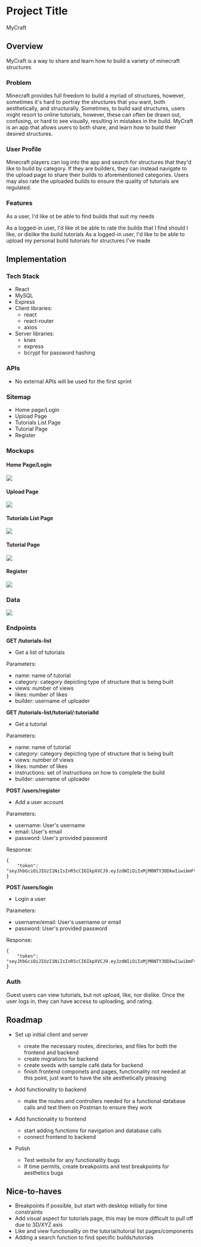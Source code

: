 # Project Title
MyCraft

## Overview

MyCraft is a way to share and learn how to build a variety of minecraft structures

### Problem

Minecraft provides full freedom to build a myriad of structures, however, sometimes it's hard to portray the structures that you want, both aesthetically, and structurally. Sometimes, to build said structures, users might resort to online tutorials, however, these can often be drawn out, confusing, or hard to see visually, resulting in mistakes in the build. MyCraft is an app that allows users to both share, and learn how to build their desired structures.

### User Profile

Minecraft players can log into the app and search for structures that they'd like to build by category. If they are builders, they can instead navigate to the upload page to share their builds to aforementioned categories. Users may also rate the uploaded builds to ensure the quality of tutorials are regulated.

### Features

As a user, I'd like ot be able to find builds that suit my needs

As a logged-in user, I'd like ot be able to rate the builds that I find should I like, or dislike the build tutorials
As a logged-in user, I'd like to be able to upload my personal build tutorials for structures I've made

## Implementation

### Tech Stack

- React
- MySQL
- Express
- Client libraries: 
    - react
    - react-router
    - axios
- Server libraries:
    - knex
    - express
    - bcrypt for password hashing

### APIs

- No external APIs will be used for the first sprint

### Sitemap

- Home page/Login
- Upload Page
- Tutorials List Page
- Tutorial Page
- Register

### Mockups

#### Home Page/Login
![](./src/assets/images/homepage.png)

#### Upload Page
![](./src/assets/images/upload-page.png)

#### Tutorials List Page
![](./src/assets/images/tutorials-list.png)

#### Tutorial Page
![](./src/assets/images/tutorial.png.png)

#### Register
![](./src/assets/images/signup.png.png)

### Data

![](./src/assets/images/mycraft-database.png)

### Endpoints

**GET /tutorials-list**

- Get a list of tutorials

Parameters:
- name: name of tutorial
- category: category depicting type of structure that is being built
- views: number of views
- likes: number of likes
- builder: username of uploader

**GET /tutorials-list/tutorial/:tutorialId**

- Get a tutorial

Parameters:
- name: name of tutorial
- category: category depicting type of structure that is being built
- views: number of views
- likes: number of likes
- instructions: set of instructions on how to complete the build
- builder: username of uploader

**POST /users/register**

- Add a user account

Parameters:

- username: User's username
- email: User's email
- password: User's provided password

Response:
```
{
    "token": "seyJhbGciOiJIUzI1NiIsInR5cCI6IkpXVCJ9.eyJzdWIiOiIxMjM0NTY3ODkwIiwibmFtZSI6I..."
}
```

**POST /users/login**

- Login a user

Parameters:
- username/email: User's username or email
- password: User's provided password

Response:
```
{
    "token": "seyJhbGciOiJIUzI1NiIsInR5cCI6IkpXVCJ9.eyJzdWIiOiIxMjM0NTY3ODkwIiwibmFtZSI6I..."
}
```

### Auth

Guest users can view tutorials, but not upload, like, nor dislike. 
Once the user logs in, they can have access to uploading, and rating. 

## Roadmap

- Set up initial client and server
    - create the necessary routes, directories, and files for both the frontend and backend
    - create migrations for backend
    - create seeds with sample café data for backend
    - finish frontend componets and pages, functionality not needed at this point, just want to have the site aesthetically pleasing

- Add functionality to backend 
    - make the routes and controllers needed for a functional database calls and test them on Postman to ensure they work

- Add functionality to frontend
    - start adding functions for navigation and database calls
    - connect frontend to backend 

- Polish
    - Test website for any functionality bugs
    - If time permits, create breakpoints and test breakpoints for aesthetics bugs

## Nice-to-haves

- Breakpoints if possible, but start with desktop initially for time constraints
- Add visual aspect for tutorials page, this may be more difficult to pull off due to 3D/XYZ axis
- Like and view functionality on the tutorial/tutorial list pages/components
- Adding a search function to find specific builds/tutorials
